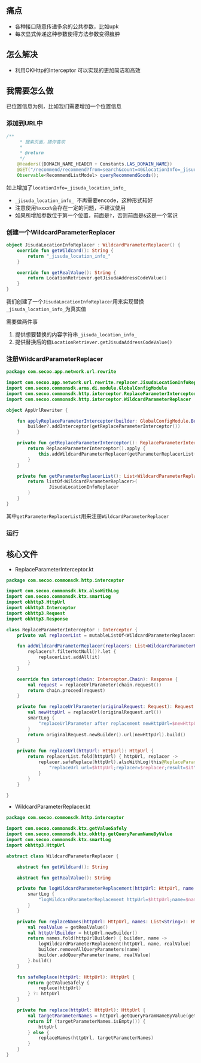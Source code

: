 ## 痛点
  * 各种接口随意传递多余的公共参数，比如upk
  * 每次显式传递这种参数使得方法参数变得臃肿
  
## 怎么解决
  * 利用OKHttp的Interceptor 可以实现的更加简洁和高效

## 我需要怎么做

已位置信息为例，比如我们需要增加一个位置信息

### 添加到URL中
```java
/**
     * 搜索页面，猜你喜欢
     *
     * @return
     */
    @Headers({DOMAIN_NAME_HEADER + Constants.LAS_DOMAIN_NAME})
    @GET("/recommend/recommend?from=search&count=40&locationInfo=_jisuda_location_info_")
    Observable<RecommendListModel> queryRecommendGoods();
```

如上增加了`locationInfo=_jisuda_location_info_`

  * `_jisuda_location_info_ `不再需要encode，这种形式较好
  * 注意使用`%xxxx%`会存在一定的问题，不建议使用
  * 如果所增加参数位于第一个位置，前面是`?`，否则前面是`&`这是一个常识
  
### 创建一个WildcardParameterReplacer
```kotlin
object JisudaLocationInfoReplacer : WildcardParameterReplacer() {
    override fun getWildcard(): String {
        return "_jisuda_location_info_"
    }

    override fun getRealValue(): String {
        return LocationRetriever.getJisudaAddressCodeValue()
    }
}
```

我们创建了一个`JisudaLocationInfoReplacer`用来实现替换`_jisuda_location_info_`为真实值

需要做两件事

  1. 提供想要替换的内容字符串`_jisuda_location_info_`   
  2. 提供替换后的值`LocationRetriever.getJisudaAddressCodeValue()`
  
### 注册WildcardParameterReplacer  
```kotlin
package com.secoo.app.network.url.rewrite

import com.secoo.app.network.url.rewrite.replacer.JisudaLocationInfoReplacer
import com.secoo.commonsdk.arms.di.module.GlobalConfigModule
import com.secoo.commonsdk.http.interceptor.ReplaceParameterInterceptor
import com.secoo.commonsdk.http.interceptor.WildcardParameterReplacer

object AppUrlRewriter {

    fun applyReplaceParameterInterceptor(builder: GlobalConfigModule.Builder?) {
        builder?.addInterceptor(getReplaceParameterInterceptor())
    }

    private fun getReplaceParameterInterceptor(): ReplaceParameterInterceptor {
        return ReplaceParameterInterceptor().apply {
            this.addWildcardParameterReplacer(getParameterReplacerList())
        }
    }

    private fun getParameterReplacerList(): List<WildcardParameterReplacer> {
        return listOf<WildcardParameterReplacer>(
                JisudaLocationInfoReplacer
        )
    }
}
```

其中`getParameterReplacerList`用来注册`WildcardParameterReplacer`


### 运行

## 核心文件

* ReplaceParameterInterceptor.kt

```kotlin
package com.secoo.commonsdk.http.interceptor

import com.secoo.commonsdk.ktx.alsoWithLog
import com.secoo.commonsdk.ktx.smartLog
import okhttp3.HttpUrl
import okhttp3.Interceptor
import okhttp3.Request
import okhttp3.Response

class ReplaceParameterInterceptor : Interceptor {
    private val replacerList = mutableListOf<WildcardParameterReplacer>()

    fun addWildcardParameterReplacer(replacers: List<WildcardParameterReplacer?>?) {
        replacers?.filterNotNull()?.let {
            replacerList.addAll(it)
        }
    }

    override fun intercept(chain: Interceptor.Chain): Response {
        val request = replaceUrlParameter(chain.request())
        return chain.proceed(request)
    }

    private fun replaceUrlParameter(originalRequest: Request): Request {
        val newHttpUrl = replaceUrl(originalRequest.url())
        smartLog {
            "replaceUrlParameter after replacement newHttpUrl=$newHttpUrl"
        }
        return originalRequest.newBuilder().url(newHttpUrl).build()
    }

    private fun replaceUrl(httpUrl: HttpUrl): HttpUrl {
        return replacerList.fold(httpUrl) { httpUrl, replacer ->
            replacer.safeReplace(httpUrl).alsoWithLog(this@ReplaceParameterInterceptor) {
                "replaceUrl url=$httpUrl;replacer=$replacer;result=$it"
            }
        }
    }

}

```

* WildcardParameterReplacer.kt

```kotlin
package com.secoo.commonsdk.http.interceptor

import com.secoo.commonsdk.ktx.getValueSafely
import com.secoo.commonsdk.ktx.okhttp.getQueryParamNameByValue
import com.secoo.commonsdk.ktx.smartLog
import okhttp3.HttpUrl

abstract class WildcardParameterReplacer {

    abstract fun getWildcard(): String

    abstract fun getRealValue(): String

    private fun logWildcardParameterReplacement(httpUrl: HttpUrl, name: String, value: String) {
        smartLog {
            "logWildcardParameterReplacement httpUrl=$httpUrl;name=$name;value=$value"
        }
    }

    private fun replaceNames(httpUrl: HttpUrl, names: List<String>): HttpUrl {
        val realValue = getRealValue()
        val httpUrlBuilder = httpUrl.newBuilder()
        return names.fold(httpUrlBuilder) { builder, name ->
            logWildcardParameterReplacement(httpUrl, name, realValue)
            builder.removeAllQueryParameters(name)
            builder.addQueryParameter(name, realValue)
        }.build()
    }

    fun safeReplace(httpUrl: HttpUrl): HttpUrl {
        return getValueSafely {
            replace(httpUrl)
        } ?: httpUrl
    }

    private fun replace(httpUrl: HttpUrl): HttpUrl {
        val targetParameterNames = httpUrl.getQueryParamNameByValue(getWildcard())
        return if (targetParameterNames.isEmpty()) {
            httpUrl
        } else {
            replaceNames(httpUrl, targetParameterNames)
        }
    }
}

```